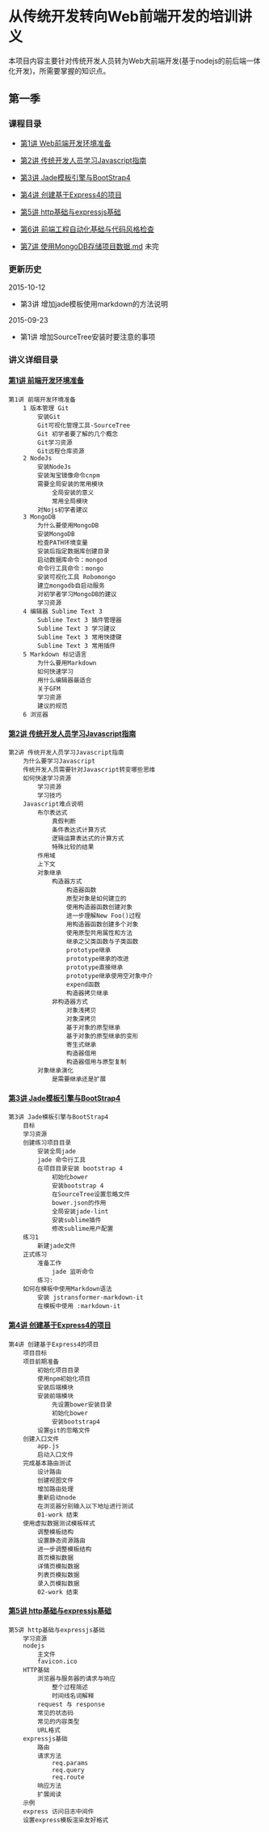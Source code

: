 # 从传统开发转向Web前端开发的培训讲义

本项目内容主要针对传统开发人员转为Web大前端开发(基于nodejs的前后端一体化开发)，所需要掌握的知识点。

## 第一季

### 课程目录

- [第1讲 Web前端开发环境准备](https://github.com/qingfeng365/Front-endDevelopmentTraining/blob/master/%E7%AC%AC%E4%B8%80%E5%AD%A3/%E7%AC%AC1%E8%AE%B2%20Web%E5%89%8D%E7%AB%AF%E5%BC%80%E5%8F%91%E7%8E%AF%E5%A2%83%E5%87%86%E5%A4%87.md) 
- [第2讲 传统开发人员学习Javascript指南](https://github.com/qingfeng365/Front-endDevelopmentTraining/blob/master/%E7%AC%AC%E4%B8%80%E5%AD%A3/%E7%AC%AC2%E8%AE%B2%20%E4%BC%A0%E7%BB%9F%E5%BC%80%E5%8F%91%E4%BA%BA%E5%91%98%E5%AD%A6%E4%B9%A0Javascript%E6%8C%87%E5%8D%97.md) 

- [第3讲 Jade模板引擎与BootStrap4](https://github.com/qingfeng365/Front-endDevelopmentTraining/blob/master/%E7%AC%AC%E4%B8%80%E5%AD%A3/%E7%AC%AC3%E8%AE%B2%20Jade%E6%A8%A1%E6%9D%BF%E5%BC%95%E6%93%8E%E4%B8%8EBootStrap3.md)

- [第4讲 创建基于Express4的项目](https://github.com/qingfeng365/Front-endDevelopmentTraining/blob/master/%E7%AC%AC%E4%B8%80%E5%AD%A3/%E7%AC%AC4%E8%AE%B2%20%E5%88%9B%E5%BB%BA%E5%9F%BA%E4%BA%8EExpress4%E7%9A%84%E9%A1%B9%E7%9B%AE.md) 

- [第5讲 http基础与expressjs基础](https://github.com/qingfeng365/Front-endDevelopmentTraining/blob/master/%E7%AC%AC%E4%B8%80%E5%AD%A3/%E7%AC%AC5%E8%AE%B2%20http%E5%9F%BA%E7%A1%80%E4%B8%8Eexpressjs%E5%9F%BA%E7%A1%80.md) 

- [第6讲 前端工程自动化基础与代码风格检查]()


- [第7讲 使用MongoDB存储项目数据.md]() 未完


### 更新历史

2015-10-12
    
  - 第3讲 增加jade模板使用markdown的方法说明
   
2015-09-23 
  
  - 第1讲 增加SourceTree安装时要注意的事项

### 讲义详细目录

#### [第1讲 前端开发环境准备](https://github.com/qingfeng365/Front-endDevelopmentTraining/blob/master/%E7%AC%AC%E4%B8%80%E5%AD%A3/%E7%AC%AC1%E8%AE%B2%20Web%E5%89%8D%E7%AB%AF%E5%BC%80%E5%8F%91%E7%8E%AF%E5%A2%83%E5%87%86%E5%A4%87.md) 

    第1讲 前端开发环境准备
        1 版本管理 Git
            安装Git
            Git可视化管理工具-SourceTree
            Git 初学者要了解的几个概念
            Git学习资源
            Git远程仓库资源
        2 NodeJs
            安装NodeJs
            安装淘宝镜像命令cnpm
            需要全局安装的常用模块
                全局安装的意义
                常用全局模块
            对Nojs初学者建议
        3 MongoDB
            为什么要使用MongoDB
            安装MongoDB
            检查PATH环境变量
            安装后指定数据库创建目录
            启动数据库命令：mongod
            命令行工具命令：mongo
            安装可视化工具 Robomongo
            建立mongodb自启动服务
            对初学者学习MongoDB的建议
            学习资源
        4 编辑器 Sublime Text 3
            Sublime Text 3 插件管理器
            Sublime Text 3 学习建议
            Sublime Text 3 常用快捷键
            Sublime Text 3 常用插件
        5 Markdown 标记语言
            为什么要用Markdown
            如何快速学习
            用什么编辑器最适合
            关于GFM
            学习资源
            建议的规范
        6 浏览器


#### [第2讲 传统开发人员学习Javascript指南](https://github.com/qingfeng365/Front-endDevelopmentTraining/blob/master/%E7%AC%AC%E4%B8%80%E5%AD%A3/%E7%AC%AC2%E8%AE%B2%20%E4%BC%A0%E7%BB%9F%E5%BC%80%E5%8F%91%E4%BA%BA%E5%91%98%E5%AD%A6%E4%B9%A0Javascript%E6%8C%87%E5%8D%97.md) 

    第2讲 传统开发人员学习Javascript指南
        为什么要学习Javascript
        传统开发人员需要针对Javascript转变哪些思维
        如何快速学习资源
            学习资源
            学习技巧
        Javascript难点说明
            布尔表达式
                真假判断
                条件表达式计算方式
                逻辑运算表达式的计算方式
                特殊比较的结果
            作用域
            上下文
            对象继承
                构造器方式
                    构造器函数
                    原型对象是如何建立的
                    使用构造器函数创建对象
                    进一步理解New Foo()过程
                    用构造器函数创建多个对象
                    使用原型共用属性和方法
                    继承之父类函数与子类函数
                    prototype继承
                    prototype继承的改进
                    prototype直接继承
                    prototype继承使用空对象中介
                    expend函数
                    构造器拷贝继承
                非构造器方式
                    对象浅拷贝
                    对象深拷贝
                    基于对象的原型继承
                    基于对象的原型继承的变形
                    寄生式继承
                    构造器借用
                    构造器借用与原型复制
            对象继承演化
                是需要继承还是扩展

#### [第3讲 Jade模板引擎与BootStrap4](https://github.com/qingfeng365/Front-endDevelopmentTraining/blob/master/%E7%AC%AC%E4%B8%80%E5%AD%A3/%E7%AC%AC3%E8%AE%B2%20Jade%E6%A8%A1%E6%9D%BF%E5%BC%95%E6%93%8E%E4%B8%8EBootStrap3.md)



    第3讲 Jade模板引擎与BootStrap4
        目标
        学习资源
        创建练习项目目录
            安装全局jade
            jade 命令行工具
            在项目目录安装 bootstrap 4
                初始化bower
                安装bootstrap 4
                在SourceTree设置忽略文件
                bower.json的作用
                全局安装jade-lint
                安装sublime插件
                修改sublime用户配置
        练习1
            新建jade文件
        正式练习
            准备工作
                jade 监听命令
            练习:
        如何在模板中使用Markdown语法
            安装 jstransformer-markdown-it
            在模板中使用 :markdown-it

#### [第4讲 创建基于Express4的项目](https://github.com/qingfeng365/Front-endDevelopmentTraining/blob/master/%E7%AC%AC%E4%B8%80%E5%AD%A3/%E7%AC%AC4%E8%AE%B2%20%E5%88%9B%E5%BB%BA%E5%9F%BA%E4%BA%8EExpress4%E7%9A%84%E9%A1%B9%E7%9B%AE.md) 

    第4讲 创建基于Express4的项目
        项目目标
        项目前期准备
            初始化项目目录
            使用npm初始化项目
            安装后端模块
            安装前端模块
                先设置bower安装目录
                初始化bower
                安装bootstrap4
            设置git的忽略文件
        创建入口文件
            app.js
            启动入口文件
        完成基本路由测试
            设计路由
            创建视图文件
            增加路由处理
            重新启动node
            在浏览器分别输入以下地址进行测试
            01-work 结束
        使用虚拟数据测试模板样式
            调整模板结构
            设置静态资源路由
            进一步调整模板结构
            首页模拟数据
            详情页模拟数据
            列表页模拟数据
            录入页模拟数据
            02-work 结束

#### [第5讲 http基础与expressjs基础](https://github.com/qingfeng365/Front-endDevelopmentTraining/blob/master/%E7%AC%AC%E4%B8%80%E5%AD%A3/%E7%AC%AC5%E8%AE%B2%20http%E5%9F%BA%E7%A1%80%E4%B8%8Eexpressjs%E5%9F%BA%E7%A1%80.md) 

    第5讲 http基础与expressjs基础
        学习资源
        nodejs
            主文件
            favicon.ico
        HTTP基础
            浏览器与服务器的请求与响应
                整个过程简述
                时间线名词解释
            request 与 response
            常见的状态码
            常见的内容类型
            URL格式
        expressjs基础
            路由
            请求方法
                req.params
                req.query
                req.route
            响应方法
            扩展阅读
        示例
        express 访问日志中间件
        设置express模板渲染友好格式




 